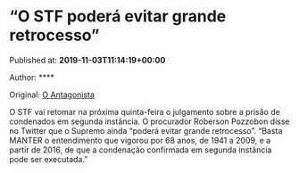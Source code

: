 
# “O STF poderá evitar grande retrocesso”

Published at: **2019-11-03T11:14:19+00:00**

Author: ****

Original: [O Antagonista](https://www.oantagonista.com/brasil/o-stf-podera-evitar-grande-retrocesso/)

O STF vai retomar na próxima quinta-feira o julgamento sobre a prisão de condenados em segunda instância.
O procurador Roberson Pozzobon disse no Twitter que o Supremo ainda “poderá evitar grande retrocesso”.
“Basta MANTER o entendimento que vigorou por 68 anos, de 1941 a 2009, e a partir de 2016, de que a condenação confirmada em segunda instância pode ser executada.”
